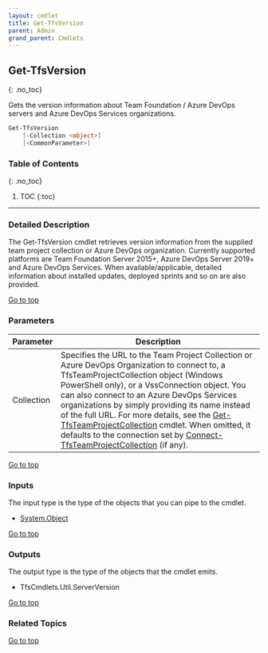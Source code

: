 ```yaml
---
layout: cmdlet
title: Get-TfsVersion
parent: Admin
grand_parent: Cmdlets
---
```

## Get-TfsVersion
{: .no_toc}

Gets the version information about Team Foundation / Azure DevOps servers and Azure DevOps Services organizations.

```powershell
Get-TfsVersion
    [-Collection <object>]
    [<CommonParameter>]

```

### Table of Contents
{: .no_toc}

1. TOC
{:toc}

-----

### Detailed Description 

The Get-TfsVersion cmdlet retrieves version information from the supplied team project collection or Azure DevOps organization. Currently supported platforms are Team Foundation Server 2015+, Azure DevOps Server 2019+ and Azure DevOps Services. When available/applicable, detailed information about installed updates, deployed sprints and so on are also provided.

[Go to top](#get-tfsversion)
### Parameters

| Parameter | Description |
|:----------|-------------|
 | Collection | Specifies the URL to the Team Project Collection or Azure DevOps Organization to connect to, a TfsTeamProjectCollection object (Windows PowerShell only), or a VssConnection object. You can also connect to an Azure DevOps Services organizations by simply providing its name instead of the full URL. For more details, see the [Get-TfsTeamProjectCollection](/Cmdlets/TeamProjectCollection/Get-TfsTeamProjectCollection) cmdlet. When omitted, it defaults to the connection set by [Connect-TfsTeamProjectCollection](/Cmdlets/Connection/Connect-TfsTeamProjectCollection) (if any). |
 
[Go to top](#get-tfsversion)

### Inputs

The input type is the type of the objects that you can pipe to the cmdlet.

* [System.Object](https://docs.microsoft.com/en-us/dotnet/api/System.Object)

[Go to top](#get-tfsversion)

### Outputs

The output type is the type of the objects that the cmdlet emits.

* TfsCmdlets.Util.ServerVersion

[Go to top](#get-tfsversion)

### Related Topics



[Go to top](#get-tfsversion)

